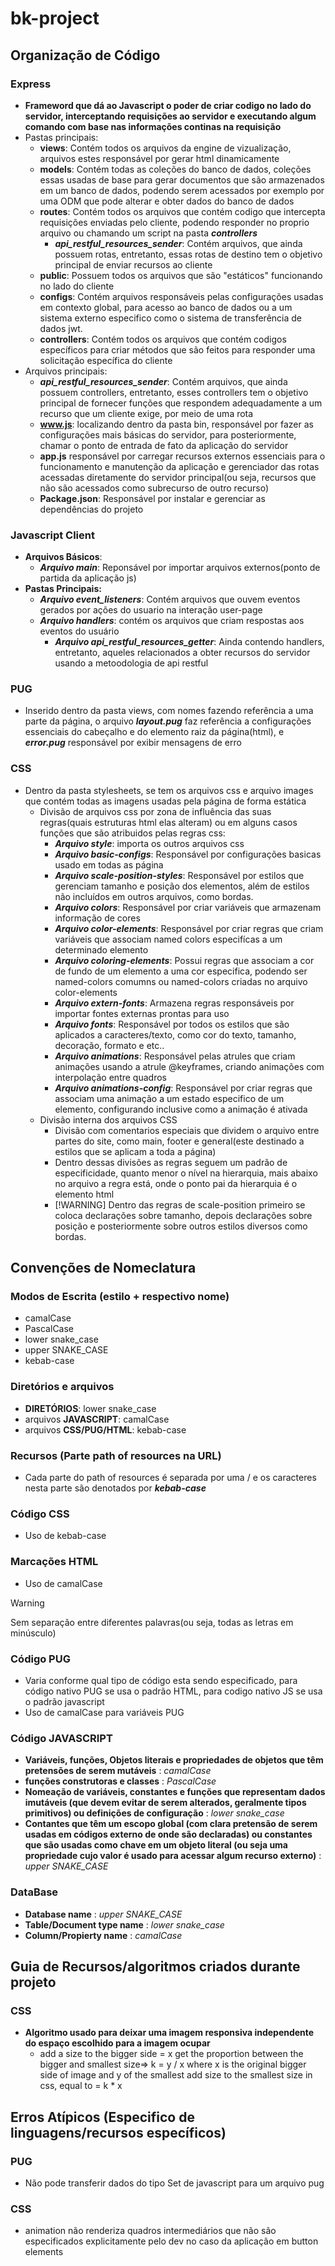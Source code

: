 # bk-project
## Organização de Código 
### Express 
- **Frameword que dá ao Javascript o poder de criar codigo no lado do servidor, interceptando requisições ao servidor e executando algum comando com base nas informações continas na requisição**
- Pastas principais:
  - **views**: Contém todos os arquivos da engine de vizualização, arquivos estes responsável por gerar html dinamicamente
  - **models**: Contém todas as coleções do banco de dados, coleções essas usadas de base para gerar documentos que são armazenados em um banco de dados, podendo serem acessados por exemplo por uma ODM que pode alterar e obter dados do banco de dados
  - **routes**: Contém todos os arquivos que contém codigo que intercepta requisições enviadas pelo cliente, podendo responder no proprio arquivo ou chamando um script na pasta ***controllers***
    - ***api_restful_resources_sender***: Contém arquivos, que ainda possuem rotas, entretanto, essas rotas de destino tem o objetivo principal de enviar recursos ao cliente
  - **public**: Possuem todos os arquivos que são "estáticos" funcionando no lado do cliente
  - **configs**: Contém arquivos responsáveis pelas configurações usadas em contexto global, para acesso ao banco de dados ou a um sistema externo especifico como o sistema de transferência de dados jwt.
  - **controllers**: Contém todos os arquivos que contém codigos específicos para criar métodos que são feitos para responder uma solicitação específica do cliente
- Arquivos principais:
    - ***api_restful_resources_sender***: Contém arquivos, que ainda possuem controllers, entretanto, esses controllers tem o objetivo principal de fornecer funções que respondem adequadamente a um recurso que um cliente exige, por meio de uma rota
   - **www.js**: localizando dentro da pasta bin, responsável por fazer as configurações mais básicas do servidor, para posteriormente, chamar o ponto de entrada de fato da aplicação do servidor
   - **app.js** responsável por carregar recursos externos essenciais para o funcionamento e manutenção da aplicação e gerenciador das rotas acessadas diretamente do servidor principal(ou seja, recursos que não são acessados como subrecurso de outro recurso)
   - **Package.json**: Responsável por instalar e gerenciar as dependências do projeto 
### Javascript Client
  - **Arquivos Básicos**:
    - ***Arquivo main***: Reponsável por importar arquivos externos(ponto de partida da aplicação js)
  - **Pastas Principais:**
    - ***Arquivo  event_listeners***: Contém arquivos que ouvem eventos gerados por ações do usuario na interação user-page
    - ***Arquivo handlers***: contém os arquivos que criam respostas aos eventos do usuário
      - ***Arquivo api_restful_resources_getter***: Ainda contendo handlers, entretanto, aqueles relacionados a obter recursos do servidor usando a metoodologia de api restful
### PUG
  - Inserido dentro da pasta views, com nomes fazendo referência a uma parte da página, o arquivo ***layout.pug*** faz referência a configurações essenciais do cabeçalho e do elemento raiz da página(html), e ***error.pug*** responsável por exibir mensagens de erro
### CSS  
  - Dentro da pasta stylesheets, se tem os arquivos css e arquivo images que contém todas as imagens usadas pela página de forma estática
     - Divisão de arquivos css por zona de influência das suas regras(quais estruturas html elas alteram) ou em alguns casos funções que são atribuidos pelas regras css:
        - ***Arquivo style***: importa os outros arquivos css
        - ***Arquivo basic-configs***: Responsável por configurações basicas usado em todas as página
        - ***Arquivo scale-position-styles***: Responsável por estilos que gerenciam tamanho e posição dos elementos, além de estilos não incluídos em outros arquivos, como bordas.
        - ***Arquivo colors***: Responsável por criar variáveis que armazenam informação de cores
        - ***Arquivo color-elements***: Responsável por criar regras que criam variáveis que associam named colors especifícas a um determinado elemento
        - ***Arquivo coloring-elements***: Possui regras que associam a cor de fundo de um elemento a uma cor especifica, podendo ser named-colors comumns ou named-colors criadas no arquivo color-elements
        - ***Arquivo extern-fonts***: Armazena regras responsáveis por importar fontes externas prontas para uso
        - ***Arquivo fonts***: Responsável por todos os estilos que são aplicados a caracteres/texto, como cor do texto, tamanho, decoração, formato e etc..
        - ***Arquivo animations***: Responsável pelas atrules que criam animações usando a atrule @keyframes, criando animações com interpolação entre quadros
        - ***Arquivo animations-config***: Responsável por criar regras que associam uma animação a um estado especifico de um elemento, configurando inclusive como a animação é ativada
     - Divisão interna dos arquivos CSS
       - Divisão com comentarios especiais que dividem o arquivo entre partes do site, como main, footer e general(este destinado a estilos que se aplicam a toda a página)
       - Dentro dessas divisões as regras seguem um padrão de especificidade, quanto menor o nível na hierarquia, mais abaixo no arquivo a regra está, onde o ponto pai da hierarquia é o elemento html
       - [!WARNING] Dentro das regras de scale-position primeiro se coloca declarações sobre tamanho, depois declarações sobre posição e posteriormente sobre outros estilos diversos como bordas.
## Convenções de Nomeclatura  
### Modos de Escrita (estilo + respectivo nome) 
- camalCase
- PascalCase
- lower snake_case
- upper SNAKE_CASE
- kebab-case
### Diretórios e arquivos 
- **DIRETÓRIOS**: lower snake_case
- arquivos **JAVASCRIPT**: camalCase
- arquivos **CSS/PUG/HTML**: kebab-case

### Recursos (Parte path of resources na URL)
 - Cada parte do path of resources é separada por uma / e os caracteres nesta parte são denotados por ***kebab-case***

### Código CSS 
- Uso de kebab-case

### Marcações HTML 
- Uso de camalCase
> [!WARNING]
> Sem separação entre diferentes palavras(ou seja, todas as letras em minúsculo)

### Código PUG  
- Varia conforme qual tipo de código esta sendo especificado, para código nativo PUG se usa o padrão HTML, para codigo nativo JS se usa o padrão javascript
-  Uso de camalCase para variáveis PUG

### Código JAVASCRIPT  
- **Variáveis, funções, Objetos literais e propriedades de objetos que têm pretensões de serem mutáveis** : *camalCase*
- **funções construtoras e classes** : *PascalCase*
- **Nomeação de variáveis, constantes e funções que representam dados imutáveis (que devem evitar de serem alterados, geralmente tipos primitivos) ou definições de configuração** : *lower snake_case*
-  **Contantes que têm um escopo global (com clara pretensão de serem usadas em códigos externo de onde são declaradas) ou constantes que são usadas como chave em um objeto literal (ou seja uma propriedade cujo valor é usado para acessar algum recurso externo)** : *upper SNAKE_CASE*

### DataBase

- **Database name** : *upper SNAKE_CASE*
- **Table/Document type name** : *lower snake_case*
- **Column/Propierty name** : *camalCase*
## Guia de Recursos/algoritmos criados durante projeto 
### CSS
- **Algoritmo usado para deixar uma imagem responsiva independente do espaço escolhido para a imagem ocupar**
   - add a size to the bigger side  = x
    get the proportion between the bigger and smallest size=>
    k = y / x where x is the original bigger side of image and y of the smallest
    add size to the smallest size in css, equal to = k * x
## Erros Atípicos (Especifico de linguagens/recursos específicos)
### PUG 
- Não pode transferir dados do tipo Set de javascript para um arquivo pug
### CSS 
- animation não renderiza quadros intermediários que não são especificados explicitamente pelo dev no caso da aplicação em button elements 
